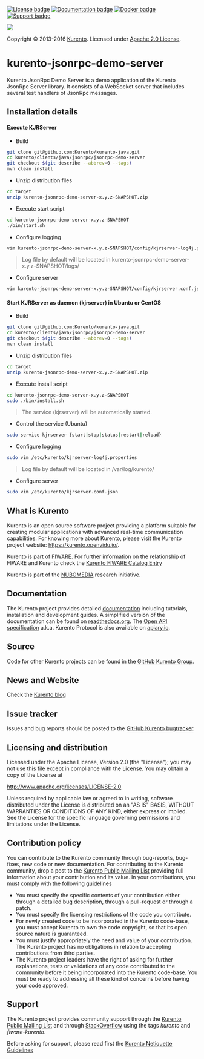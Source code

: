 [![License badge](https://img.shields.io/badge/license-Apache2-orange.svg)](http://www.apache.org/licenses/LICENSE-2.0)
[![Documentation badge](https://readthedocs.org/projects/fiware-orion/badge/?version=latest)](http://doc-kurento.readthedocs.org/en/latest/)
[![Docker badge](https://img.shields.io/docker/pulls/fiware/orion.svg)](https://hub.docker.com/r/fiware/stream-oriented-kurento/)
[![Support badge]( https://img.shields.io/badge/support-sof-yellowgreen.svg)](http://stackoverflow.com/questions/tagged/kurento)

[![][KurentoImage]][Kurento]

Copyright © 2013-2016 [Kurento]. Licensed under [Apache 2.0 License].

kurento-jsonrpc-demo-server
==========

Kurento JsonRpc Demo Server is a demo application of the Kurento JsonRpc
Server library. It consists of a WebSocket server that includes several
test handlers of JsonRpc messages.

Installation details
---------------

#### Execute KJRServer

* Build
```sh
git clone git@github.com:Kurento/kurento-java.git
cd kurento/clients/java/jsonrpc/jsonrpc-demo-server
git checkout $(git describe --abbrev=0 --tags)
mvn clean install
```

* Unzip distribution files
```sh
cd target
unzip kurento-jsonrpc-demo-server-x.y.z-SNAPSHOT.zip
```

* Execute start script
```sh
cd kurento-jsonrpc-demo-server-x.y.z-SNAPSHOT
./bin/start.sh
```

* Configure logging
```sh
vim kurento-jsonrpc-demo-server-x.y.z-SNAPSHOT/config/kjrserver-log4j.properties
```
> Log file by default will be located in kurento-jsonrpc-demo-server-x.y.z-SNAPSHOT/logs/

* Configure server
```sh
vim kurento-jsonrpc-demo-server-x.y.z-SNAPSHOT/config/kjrserver.conf.json
```

#### Start KJRServer as daemon (kjrserver) in Ubuntu or CentOS

* Build
```sh
git clone git@github.com:Kurento/kurento-java.git
cd kurento/clients/java/jsonrpc/jsonrpc-demo-server
git checkout $(git describe --abbrev=0 --tags)
mvn clean install
```

* Unzip distribution files
```sh
cd target
unzip kurento-jsonrpc-demo-server-x.y.z-SNAPSHOT.zip
```

* Execute install script
```sh
cd kurento-jsonrpc-demo-server-x.y.z-SNAPSHOT
sudo ./bin/install.sh
```
> The service (kjrserver) will be automatically started.

* Control the service (Ubuntu)
```sh
sudo service kjrserver {start|stop|status|restart|reload}
```

* Configure logging
```sh
sudo vim /etc/kurento/kjrserver-log4j.properties
```
> Log file by default will be located in /var/log/kurento/

* Configure server
```sh
sudo vim /etc/kurento/kjrserver.conf.json
```

What is Kurento
---------------

Kurento is an open source software project providing a platform suitable
for creating modular applications with advanced real-time communication
capabilities. For knowing more about Kurento, please visit the Kurento
project website: https://kurento.openvidu.io/.

Kurento is part of [FIWARE]. For further information on the relationship of
FIWARE and Kurento check the [Kurento FIWARE Catalog Entry]

Kurento is part of the [NUBOMEDIA] research initiative.

Documentation
-------------

The Kurento project provides detailed [documentation] including tutorials,
installation and development guides. A simplified version of the documentation
can be found on [readthedocs.org]. The [Open API specification] a.k.a. Kurento
Protocol is also available on [apiary.io].

Source
------

Code for other Kurento projects can be found in the [GitHub Kurento Group].

News and Website
----------------

Check the [Kurento blog]

Issue tracker
-------------

Issues and bug reports should be posted to the [GitHub Kurento bugtracker]

Licensing and distribution
--------------------------

Licensed under the Apache License, Version 2.0 (the "License");
you may not use this file except in compliance with the License.
You may obtain a copy of the License at

  http://www.apache.org/licenses/LICENSE-2.0

Unless required by applicable law or agreed to in writing, software
distributed under the License is distributed on an "AS IS" BASIS,
WITHOUT WARRANTIES OR CONDITIONS OF ANY KIND, either express or implied.
See the License for the specific language governing permissions and
limitations under the License.

Contribution policy
-------------------

You can contribute to the Kurento community through bug-reports, bug-fixes, new
code or new documentation. For contributing to the Kurento community, drop a
post to the [Kurento Public Mailing List] providing full information about your
contribution and its value. In your contributions, you must comply with the
following guidelines

* You must specify the specific contents of your contribution either through a
  detailed bug description, through a pull-request or through a patch.
* You must specify the licensing restrictions of the code you contribute.
* For newly created code to be incorporated in the Kurento code-base, you must
  accept Kurento to own the code copyright, so that its open source nature is
  guaranteed.
* You must justify appropriately the need and value of your contribution. The
  Kurento project has no obligations in relation to accepting contributions
  from third parties.
* The Kurento project leaders have the right of asking for further
  explanations, tests or validations of any code contributed to the community
  before it being incorporated into the Kurento code-base. You must be ready to
  addressing all these kind of concerns before having your code approved.

Support
-------

The Kurento project provides community support through the  [Kurento Public
Mailing List] and through [StackOverflow] using the tags *kurento* and
*fiware-kurento*.

Before asking for support, please read first the [Kurento Netiquette Guidelines]

[documentation]: https://kurento.openvidu.io/documentation
[FIWARE]: http://www.fiware.org
[GitHub Kurento bugtracker]: https://github.com/Kurento/kurento/issues
[GitHub Kurento Group]: https://github.com/Kurento
[Kurento]: https://kurento.openvidu.io/
[Kurento Blog]: https://kurento.openvidu.io/blog
[Kurento FIWARE Catalog Entry]: http://catalogue.fiware.org/enablers/stream-oriented-kurento
[Kurento Netiquette Guidelines]: https://kurento.openvidu.io/blog/kurento-netiquette-guidelines
[Kurento Public Mailing list]: https://groups.google.com/forum/#!forum/kurento
[KurentoImage]: https://secure.gravatar.com/avatar/21a2a12c56b2a91c8918d5779f1778bf?s=120
[Apache 2.0 License]: http://www.apache.org/licenses/LICENSE-2.0
[NUBOMEDIA]: http://www.nubomedia.eu
[StackOverflow]: http://stackoverflow.com/search?q=kurento
[Read-the-docs]: http://read-the-docs.readthedocs.org/
[readthedocs.org]: http://kurento.readthedocs.org/
[Open API specification]: http://kurento.github.io/doc-kurento/
[apiary.io]: http://docs.streamoriented.apiary.io/
